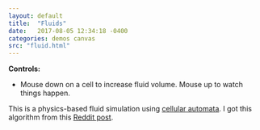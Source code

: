 ```yaml
---
layout: default
title:  "Fluids"
date:   2017-08-05 12:34:18 -0400
categories: demos canvas
src: "fluid.html"
---
```


**Controls:**

- Mouse down on a cell to increase fluid volume. Mouse up to watch things happen.

This is a physics-based fluid simulation using [cellular automata](https://en.wikipedia.org/wiki/Cellular_automaton). I got this algorithm from this [Reddit post](https://www.reddit.com/r/cellular_automata/comments/6jhdfw/i_used_1dimensional_cellular_automata_to_make_a/).
